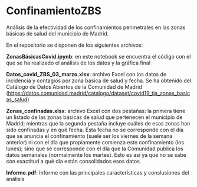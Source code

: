 # ConfinamientoZBS
Análisis de la efectividad de los confinamientos perimetrales en las zonas básicas de salud del municipio de Madrid.

En el repositorio se disponen de los siguientes archivos:

**ZonasBásicasCovid.ipynb**: en este notebook se encuentra el código con el que se ha realizado el análisis de los datos y la gráfica final

**Datos_covid_ZBS_03_marzo.xlsx**: archivo Excel con los datos de incidencia y contagios por zona básica de salud y fecha. Se ha obtenido del Catálogo de Datos Abiertos de la Comunidad de Madrid (https://datos.comunidad.madrid/catalogo/dataset/covid19_tia_zonas_basicas_salud)

**Zonas_confinadas.xlsx**: archivo Excel con dos pestañas: la primera tiene un listado de las zonas básicas de salud que pertenecen el municipio de Madrid; mientras que la segunda pestaña incluye cuáles de esas zonas han sido confinadas y en qué fecha. Esta fecha no se corresponde con el día que se anuncia el confinamiento (suele ser los viernes de la semana anterior) ni con el día que propiamente comienza este confinamiento (los lunes); sino que se corresponde con el día que la Comunidad publica los datos semanales (normalmente los martes). Esto es así ya que no se sabe con exactitud a qué día están consolidados esos datos.

**Informe.pdf**: Informe con las principales características y conslusiones del análisis

